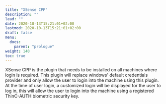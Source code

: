 ```yaml
---
title: "XSense CPP"
description: ""
lead: ""
date: 2020-10-13T15:21:01+02:00
lastmod: 2020-10-13T15:21:01+02:00
draft: false
menu:
  docs:
    parent: "prologue"
weight: 140
toc: true
---
```


XSense CPP is the plugin that needs to be installed on all machines where login is required. This plugin will replace windows' default credentials provider and only allow the user to login into the machine using this plugin. At the time of user login, a customized login will be displayed for the user to log in, this will allow the user to login into the machine using a registered ThinC-AUTH biometric security key.